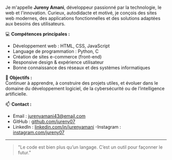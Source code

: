
Je m'appelle **Jureny Amani**, développeur passionné par la technologie, le web et l'innovation. Curieux, autodidacte et motivé, je conçois des sites web modernes, des applications fonctionnelles et des solutions adaptées aux besoins des utilisateurs.

💻 **Compétences principales :**  
- Développement web : HTML, CSS, JavaScript 
- Language de programmation : Python, C
- Création de sites e-commerce (front-end) 
- Responsive design & expérience utilisateur  
- Bonne connaissance des réseaux et des systèmes informatiques  

🎯 **Objectifs :**  
Continuer à apprendre, à construire des projets utiles, et évoluer dans le domaine du développement logiciel, de la cybersécurité ou de l’intelligence artificielle.

📫 **Contact :**  
- Email : jurenyamani43@email.com  
- GitHub : [github.com/jureny07](https://github.com/jureny07)  
- LinkedIn : [linkedin.com/in/jurenyamani](https://linkedin.com/in/jurenyamani)
-Instagram : [instagram.com/jureny07](https://www.instagram.com/jureny07?igsh=b2VxdDFvdTVkaDds)

---

> "Le code est bien plus qu’un langage. C’est un outil pour façonner le futur."
